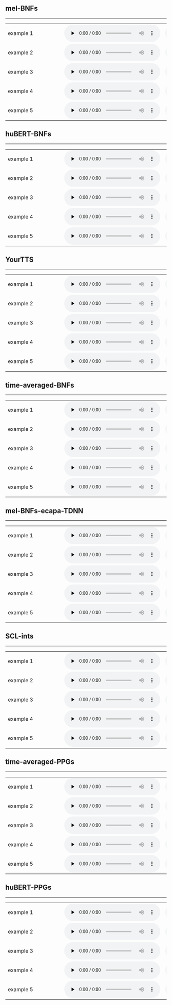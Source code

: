 

<div>
      <a name="ss"><h2>mel-BNFs</h2></a>
      <hr>
      <table>
        <tbody>
        <tr>
          <td nowrap width="160">example 1</td>
          <td><audio controls="" preload="none"><source src="vc/mel_ints_LibriTTS/ref_3858.wav"></audio></td>
          <td><audio controls="" preload="none"><source src="vc/mel_ints_LibriTTS/ref_2426.wav"></audio></td>
          <td><audio controls="" preload="none"><source src="vc/mel_ints_LibriTTS/sp_3858_2426.wav"></audio></td>
          <td><audio controls="" preload="none"><source src="vc/mel_ints_LibriTTS/sp_2426_3858.wav"></audio></td>
            </tr>
        <tr>
          <td nowrap width="160">example 2</td>
          <td><audio controls="" preload="none"><source src="vc/mel_ints_LibriTTS/ref_3426.wav"></audio></td>
          <td><audio controls="" preload="none"><source src="vc/mel_ints_LibriTTS/ref_610.wav"></audio></td>
          <td><audio controls="" preload="none"><source src="vc/mel_ints_LibriTTS/sp_3426_610.wav"></audio></td>
          <td><audio controls="" preload="none"><source src="vc/mel_ints_LibriTTS/sp_610_3426.wav"></audio></td>
              </tr>
                <tr>
          <td nowrap width="160">example 3</td>
          <td><audio controls="" preload="none"><source src="vc/mel_ints_LibriTTS/ref_3017.wav"></audio></td>
          <td><audio controls="" preload="none"><source src="vc/mel_ints_LibriTTS/ref_4062.wav"></audio></td>
          <td><audio controls="" preload="none"><source src="vc/mel_ints_LibriTTS/sp_3017_4062.wav"></audio></td>
          <td><audio controls="" preload="none"><source src="vc/mel_ints_LibriTTS/sp_4062_3017.wav"></audio></td>
                </tr>
              <tr>
               <td nowrap width="160">example 4</td>
          <td><audio controls="" preload="none"><source src="vc/mel_ints_LibriTTS/ref_2967.wav"></audio></td>
          <td><audio controls="" preload="none"><source src="vc/mel_ints_LibriTTS/ref_1496.wav"></audio></td>
          <td><audio controls="" preload="none"><source src="vc/mel_ints_LibriTTS/sp_2967_1496.wav"></audio></td>
          <td><audio controls="" preload="none"><source src="vc/mel_ints_LibriTTS/sp_1496_2967.wav"></audio></td>
             </tr>
             <tr> <td nowrap width="160">example 5</td>
          <td><audio controls="" preload="none"><source src="vc/mel_ints_LibriTTS/ref_2636.wav"></audio></td>
          <td><audio controls="" preload="none"><source src="vc/mel_ints_LibriTTS/ref_2979.wav"></audio></td>
          <td><audio controls="" preload="none"><source src="vc/mel_ints_LibriTTS/sp_2636_2979.wav"></audio></td>
          <td><audio controls="" preload="none"><source src="vc/mel_ints_LibriTTS/sp_2979_2636.wav"></audio></td>
</tr>
</tbody>
      </table>
</div>


<div>
      <a name="ss"><h2>huBERT-BNFs</h2></a>
      <hr>
      <table>
        <tbody>
        <tr>
          <td nowrap width="160">example 1</td>
          <td><audio controls="" preload="none"><source src="vc/huBERT_ints/ref_3858.wav"></audio></td>
          <td><audio controls="" preload="none"><source src="vc/huBERT_ints/ref_2426.wav"></audio></td>
          <td><audio controls="" preload="none"><source src="vc/huBERT_ints/sp_3858_2426.wav"></audio></td>
          <td><audio controls="" preload="none"><source src="vc/huBERT_ints/sp_2426_3858.wav"></audio></td>
            </tr>
        <tr>
          <td nowrap width="160">example 2</td>
          <td><audio controls="" preload="none"><source src="vc/huBERT_ints/ref_3426.wav"></audio></td>
          <td><audio controls="" preload="none"><source src="vc/huBERT_ints/ref_610.wav"></audio></td>
          <td><audio controls="" preload="none"><source src="vc/huBERT_ints/sp_3426_610.wav"></audio></td>
          <td><audio controls="" preload="none"><source src="vc/huBERT_ints/sp_610_3426.wav"></audio></td>
              </tr>
                <tr>
          <td nowrap width="160">example 3</td>
          <td><audio controls="" preload="none"><source src="vc/huBERT_ints/ref_3017.wav"></audio></td>
          <td><audio controls="" preload="none"><source src="vc/huBERT_ints/ref_4062.wav"></audio></td>
          <td><audio controls="" preload="none"><source src="vc/huBERT_ints/sp_3017_4062.wav"></audio></td>
          <td><audio controls="" preload="none"><source src="vc/huBERT_ints/sp_4062_3017.wav"></audio></td>
                </tr>
              <tr>
               <td nowrap width="160">example 4</td>
          <td><audio controls="" preload="none"><source src="vc/huBERT_ints/ref_2967.wav"></audio></td>
          <td><audio controls="" preload="none"><source src="vc/huBERT_ints/ref_1496.wav"></audio></td>
          <td><audio controls="" preload="none"><source src="vc/huBERT_ints/sp_2967_1496.wav"></audio></td>
          <td><audio controls="" preload="none"><source src="vc/huBERT_ints/sp_1496_2967.wav"></audio></td>
             </tr>
             <tr> <td nowrap width="160">example 5</td>
          <td><audio controls="" preload="none"><source src="vc/huBERT_ints/ref_49.wav"></audio></td>
          <td><audio controls="" preload="none"><source src="vc/huBERT_ints/ref_1979.wav"></audio></td>
          <td><audio controls="" preload="none"><source src="vc/huBERT_ints/sp_49_1979.wav"></audio></td>
          <td><audio controls="" preload="none"><source src="vc/huBERT_ints/sp_1979_49.wav"></audio></td>
</tr>
</tbody>
      </table>
</div>


<div>
      <a name="ss"><h2>YourTTS</h2></a>
      <hr>
      <table>
        <tbody>
        <tr>
          <td nowrap width="160">example 1</td>
          <td><audio controls="" preload="none"><source src="vc/YourTTS/ref_3858.wav"></audio></td>
          <td><audio controls="" preload="none"><source src="vc/YourTTS/ref_2426.wav"></audio></td>
          <td><audio controls="" preload="none"><source src="vc/YourTTS/sp_3858_2426.wav"></audio></td>
          <td><audio controls="" preload="none"><source src="vc/YourTTS/sp_2426_3858.wav"></audio></td>
            </tr>
        <tr>
          <td nowrap width="160">example 2</td>
          <td><audio controls="" preload="none"><source src="vc/YourTTS/ref_3426.wav"></audio></td>
          <td><audio controls="" preload="none"><source src="vc/YourTTS/ref_610.wav"></audio></td>
          <td><audio controls="" preload="none"><source src="vc/YourTTS/sp_3426_610.wav"></audio></td>
          <td><audio controls="" preload="none"><source src="vc/YourTTS/sp_610_3426.wav"></audio></td>
              </tr>
                <tr>
          <td nowrap width="160">example 3</td>
          <td><audio controls="" preload="none"><source src="vc/YourTTS/ref_3017.wav"></audio></td>
          <td><audio controls="" preload="none"><source src="vc/YourTTS/ref_4062.wav"></audio></td>
          <td><audio controls="" preload="none"><source src="vc/YourTTS/sp_3017_4062.wav"></audio></td>
          <td><audio controls="" preload="none"><source src="vc/YourTTS/sp_4062_3017.wav"></audio></td>
                </tr>
              <tr>
               <td nowrap width="160">example 4</td>
          <td><audio controls="" preload="none"><source src="vc/YourTTS/ref_2967.wav"></audio></td>
          <td><audio controls="" preload="none"><source src="vc/YourTTS/ref_1496.wav"></audio></td>
          <td><audio controls="" preload="none"><source src="vc/YourTTS/sp_2967_1496.wav"></audio></td>
          <td><audio controls="" preload="none"><source src="vc/YourTTS/sp_1496_2967.wav"></audio></td>
             </tr>
             <tr> <td nowrap width="160">example 5</td>
          <td><audio controls="" preload="none"><source src="vc/YourTTS/ref_49.wav"></audio></td>
          <td><audio controls="" preload="none"><source src="vc/YourTTS/ref_1979.wav"></audio></td>
          <td><audio controls="" preload="none"><source src="vc/YourTTS/sp_49_1979.wav"></audio></td>
          <td><audio controls="" preload="none"><source src="vc/YourTTS/sp_1979_49.wav"></audio></td>
</tr>
</tbody>
      </table>
</div>




<div>
      <a name="ss"><h2>time-averaged-BNFs</h2></a>
      <hr>
      <table>
        <tbody>
        <tr>
          <td nowrap width="160">example 1</td>
          <td><audio controls="" preload="none"><source src="vc/averaged_ints/ref_3858.wav"></audio></td>
          <td><audio controls="" preload="none"><source src="vc/averaged_ints/ref_2426.wav"></audio></td>
          <td><audio controls="" preload="none"><source src="vc/averaged_ints/sp_3858_2426.wav"></audio></td>
          <td><audio controls="" preload="none"><source src="vc/averaged_ints/sp_2426_3858.wav"></audio></td>
            </tr>
        <tr>
          <td nowrap width="160">example 2</td>
          <td><audio controls="" preload="none"><source src="vc/averaged_ints/ref_3426.wav"></audio></td>
          <td><audio controls="" preload="none"><source src="vc/averaged_ints/ref_610.wav"></audio></td>
          <td><audio controls="" preload="none"><source src="vc/averaged_ints/sp_3426_610.wav"></audio></td>
          <td><audio controls="" preload="none"><source src="vc/averaged_ints/sp_610_3426.wav"></audio></td>
              </tr>
                <tr>
          <td nowrap width="160">example 3</td>
          <td><audio controls="" preload="none"><source src="vc/averaged_ints/ref_3017.wav"></audio></td>
          <td><audio controls="" preload="none"><source src="vc/averaged_ints/ref_4062.wav"></audio></td>
          <td><audio controls="" preload="none"><source src="vc/averaged_ints/sp_3017_4062.wav"></audio></td>
          <td><audio controls="" preload="none"><source src="vc/averaged_ints/sp_4062_3017.wav"></audio></td>
                </tr>
              <tr>
               <td nowrap width="160">example 4</td>
          <td><audio controls="" preload="none"><source src="vc/averaged_ints/ref_2967.wav"></audio></td>
          <td><audio controls="" preload="none"><source src="vc/averaged_ints/ref_1496.wav"></audio></td>
          <td><audio controls="" preload="none"><source src="vc/averaged_ints/sp_2967_1496.wav"></audio></td>
          <td><audio controls="" preload="none"><source src="vc/averaged_ints/sp_1496_2967.wav"></audio></td>
             </tr>
             <tr> <td nowrap width="160">example 5</td>
          <td><audio controls="" preload="none"><source src="vc/averaged_ints/ref_49.wav"></audio></td>
          <td><audio controls="" preload="none"><source src="vc/averaged_ints/ref_1979.wav"></audio></td>
          <td><audio controls="" preload="none"><source src="vc/averaged_ints/sp_49_1979.wav"></audio></td>
          <td><audio controls="" preload="none"><source src="vc/averaged_ints/sp_1979_49.wav"></audio></td>
</tr>
</tbody>
      </table>
</div>


<div>
      <a name="ss"><h2>mel-BNFs-ecapa-TDNN</h2></a>
      <hr>
      <table>
        <tbody>
        <tr>
          <td nowrap width="160">example 1</td>
          <td><audio controls="" preload="none"><source src="vc/ecapa_ints/ref_3858.wav"></audio></td>
          <td><audio controls="" preload="none"><source src="vc/ecapa_ints/ref_2426.wav"></audio></td>
          <td><audio controls="" preload="none"><source src="vc/ecapa_ints/sp_3858_2426.wav"></audio></td>
          <td><audio controls="" preload="none"><source src="vc/ecapa_ints/sp_2426_3858.wav"></audio></td>
            </tr>
        <tr>
          <td nowrap width="160">example 2</td>
          <td><audio controls="" preload="none"><source src="vc/ecapa_ints/ref_3426.wav"></audio></td>
          <td><audio controls="" preload="none"><source src="vc/ecapa_ints/ref_610.wav"></audio></td>
          <td><audio controls="" preload="none"><source src="vc/ecapa_ints/sp_3426_610.wav"></audio></td>
          <td><audio controls="" preload="none"><source src="vc/ecapa_ints/sp_610_3426.wav"></audio></td>
              </tr>
                <tr>
          <td nowrap width="160">example 3</td>
          <td><audio controls="" preload="none"><source src="vc/ecapa_ints/ref_3017.wav"></audio></td>
          <td><audio controls="" preload="none"><source src="vc/ecapa_ints/ref_4062.wav"></audio></td>
          <td><audio controls="" preload="none"><source src="vc/ecapa_ints/sp_3017_4062.wav"></audio></td>
          <td><audio controls="" preload="none"><source src="vc/ecapa_ints/sp_4062_3017.wav"></audio></td>
                </tr>
              <tr>
               <td nowrap width="160">example 4</td>
          <td><audio controls="" preload="none"><source src="vc/ecapa_ints/ref_2967.wav"></audio></td>
          <td><audio controls="" preload="none"><source src="vc/ecapa_ints/ref_1496.wav"></audio></td>
          <td><audio controls="" preload="none"><source src="vc/ecapa_ints/sp_2967_1496.wav"></audio></td>
          <td><audio controls="" preload="none"><source src="vc/ecapa_ints/sp_1496_2967.wav"></audio></td>
             </tr>
             <tr> <td nowrap width="160">example 5</td>
          <td><audio controls="" preload="none"><source src="vc/ecapa_ints/ref_49.wav"></audio></td>
          <td><audio controls="" preload="none"><source src="vc/ecapa_ints/ref_1979.wav"></audio></td>
          <td><audio controls="" preload="none"><source src="vc/ecapa_ints/sp_49_1979.wav"></audio></td>
          <td><audio controls="" preload="none"><source src="vc/ecapa_ints/sp_1979_49.wav"></audio></td>
</tr>
</tbody>
      </table>
</div>

  <div>
      <a name="ss"><h2>SCL-ints</h2></a>
      <hr>
      <table>
        <tbody>
        <tr>
          <td nowrap width="160">example 1</td>
          <td><audio controls="" preload="none"><source src="vc/supervised_contrastive_loss_ints/ref_3858.wav"></audio></td>
          <td><audio controls="" preload="none"><source src="vc/supervised_contrastive_loss_ints/ref_2426.wav"></audio></td>
          <td><audio controls="" preload="none"><source src="vc/supervised_contrastive_loss_ints/sp_3858_2426.wav"></audio></td>
          <td><audio controls="" preload="none"><source src="vc/supervised_contrastive_loss_ints/sp_2426_3858.wav"></audio></td>
            </tr>
        <tr>
          <td nowrap width="160">example 2</td>
          <td><audio controls="" preload="none"><source src="vc/supervised_contrastive_loss_ints/ref_3426.wav"></audio></td>
          <td><audio controls="" preload="none"><source src="vc/supervised_contrastive_loss_ints/ref_610.wav"></audio></td>
          <td><audio controls="" preload="none"><source src="vc/supervised_contrastive_loss_ints/sp_3426_610.wav"></audio></td>
          <td><audio controls="" preload="none"><source src="vc/supervised_contrastive_loss_ints/sp_610_3426.wav"></audio></td>
              </tr>
                <tr>
          <td nowrap width="160">example 3</td>
          <td><audio controls="" preload="none"><source src="vc/supervised_contrastive_loss_ints/ref_3017.wav"></audio></td>
          <td><audio controls="" preload="none"><source src="vc/supervised_contrastive_loss_ints/ref_4062.wav"></audio></td>
          <td><audio controls="" preload="none"><source src="vc/supervised_contrastive_loss_ints/sp_3017_4062.wav"></audio></td>
          <td><audio controls="" preload="none"><source src="vc/supervised_contrastive_loss_ints/sp_4062_3017.wav"></audio></td>
                </tr>
              <tr>
               <td nowrap width="160">example 4</td>
          <td><audio controls="" preload="none"><source src="vc/supervised_contrastive_loss_ints/ref_2967.wav"></audio></td>
          <td><audio controls="" preload="none"><source src="vc/supervised_contrastive_loss_ints/ref_1496.wav"></audio></td>
          <td><audio controls="" preload="none"><source src="vc/supervised_contrastive_loss_ints/sp_2967_1496.wav"></audio></td>
          <td><audio controls="" preload="none"><source src="vc/supervised_contrastive_loss_ints/sp_1496_2967.wav"></audio></td>
             </tr>
             <tr> <td nowrap width="160">example 5</td>
          <td><audio controls="" preload="none"><source src="vc/supervised_contrastive_loss_ints/ref_49.wav"></audio></td>
          <td><audio controls="" preload="none"><source src="vc/supervised_contrastive_loss_ints/ref_1979.wav"></audio></td>
          <td><audio controls="" preload="none"><source src="vc/supervised_contrastive_loss_ints/sp_49_1979.wav"></audio></td>
          <td><audio controls="" preload="none"><source src="vc/supervised_contrastive_loss_ints/sp_1979_49.wav"></audio></td>
</tr>
</tbody>
      </table>
</div>







<div>
      <a name="ss"><h2>time-averaged-PPGs</h2></a>
      <hr>
      <table>
        <tbody>
        <tr>
          <td nowrap width="160">example 1</td>
          <td><audio controls="" preload="none"><source src="vc/averaged_PPGs/ref_3858.wav"></audio></td>
          <td><audio controls="" preload="none"><source src="vc/averaged_PPGs/ref_2426.wav"></audio></td>
          <td><audio controls="" preload="none"><source src="vc/averaged_PPGs/sp_3858_2426.wav"></audio></td>
          <td><audio controls="" preload="none"><source src="vc/averaged_PPGs/sp_2426_3858.wav"></audio></td>
            </tr>
        <tr>
          <td nowrap width="160">example 2</td>
          <td><audio controls="" preload="none"><source src="vc/averaged_PPGs/ref_3426.wav"></audio></td>
          <td><audio controls="" preload="none"><source src="vc/averaged_PPGs/ref_610.wav"></audio></td>
          <td><audio controls="" preload="none"><source src="vc/averaged_PPGs/sp_3426_610.wav"></audio></td>
          <td><audio controls="" preload="none"><source src="vc/averaged_PPGs/sp_610_3426.wav"></audio></td>
              </tr>
                <tr>
          <td nowrap width="160">example 3</td>
          <td><audio controls="" preload="none"><source src="vc/averaged_PPGs/ref_3017.wav"></audio></td>
          <td><audio controls="" preload="none"><source src="vc/averaged_PPGs/ref_4062.wav"></audio></td>
          <td><audio controls="" preload="none"><source src="vc/averaged_PPGs/sp_3017_4062.wav"></audio></td>
          <td><audio controls="" preload="none"><source src="vc/averaged_PPGs/sp_4062_3017.wav"></audio></td>
                </tr>
              <tr>
               <td nowrap width="160">example 4</td>
          <td><audio controls="" preload="none"><source src="vc/averaged_PPGs/ref_2967.wav"></audio></td>
          <td><audio controls="" preload="none"><source src="vc/averaged_PPGs/ref_1496.wav"></audio></td>
          <td><audio controls="" preload="none"><source src="vc/averaged_PPGs/sp_2967_1496.wav"></audio></td>
          <td><audio controls="" preload="none"><source src="vc/averaged_PPGs/sp_1496_2967.wav"></audio></td>
             </tr>
             <tr> <td nowrap width="160">example 5</td>
          <td><audio controls="" preload="none"><source src="vc/averaged_PPGs/ref_49.wav"></audio></td>
          <td><audio controls="" preload="none"><source src="vc/averaged_PPGs/ref_1979.wav"></audio></td>
          <td><audio controls="" preload="none"><source src="vc/averaged_PPGs/sp_49_1979.wav"></audio></td>
          <td><audio controls="" preload="none"><source src="vc/averaged_PPGs/sp_1979_49.wav"></audio></td>
</tr>
</tbody>
      </table>
</div>


<div>
      <a name="ss"><h2>huBERT-PPGs</h2></a>
      <hr>
      <table>
        <tbody>
        <tr>
          <td nowrap width="160">example 1</td>
          <td><audio controls="" preload="none"><source src="vc/huBERT_PPGs/ref_3858.wav"></audio></td>
          <td><audio controls="" preload="none"><source src="vc/huBERT_PPGs/ref_2426.wav"></audio></td>
          <td><audio controls="" preload="none"><source src="vc/huBERT_PPGs/sp_3858_2426.wav"></audio></td>
          <td><audio controls="" preload="none"><source src="vc/huBERT_PPGs/sp_2426_3858.wav"></audio></td>
            </tr>
        <tr>
          <td nowrap width="160">example 2</td>
          <td><audio controls="" preload="none"><source src="vc/huBERT_PPGs/ref_3426.wav"></audio></td>
          <td><audio controls="" preload="none"><source src="vc/huBERT_PPGs/ref_610.wav"></audio></td>
          <td><audio controls="" preload="none"><source src="vc/huBERT_PPGs/sp_3426_610.wav"></audio></td>
          <td><audio controls="" preload="none"><source src="vc/huBERT_PPGs/sp_610_3426.wav"></audio></td>
              </tr>
                <tr>
          <td nowrap width="160">example 3</td>
          <td><audio controls="" preload="none"><source src="vc/huBERT_PPGs/ref_3017.wav"></audio></td>
          <td><audio controls="" preload="none"><source src="vc/huBERT_PPGs/ref_4062.wav"></audio></td>
          <td><audio controls="" preload="none"><source src="vc/huBERT_PPGs/sp_3017_4062.wav"></audio></td>
          <td><audio controls="" preload="none"><source src="vc/huBERT_PPGs/sp_4062_3017.wav"></audio></td>
                </tr>
              <tr>
               <td nowrap width="160">example 4</td>
          <td><audio controls="" preload="none"><source src="vc/huBERT_PPGs/ref_2967.wav"></audio></td>
          <td><audio controls="" preload="none"><source src="vc/huBERT_PPGs/ref_1496.wav"></audio></td>
          <td><audio controls="" preload="none"><source src="vc/huBERT_PPGs/sp_2967_1496.wav"></audio></td>
          <td><audio controls="" preload="none"><source src="vc/huBERT_PPGs/sp_1496_2967.wav"></audio></td>
             </tr>
             <tr> <td nowrap width="160">example 5</td>
          <td><audio controls="" preload="none"><source src="vc/huBERT_PPGs/ref_49.wav"></audio></td>
          <td><audio controls="" preload="none"><source src="vc/huBERT_PPGs/ref_1979.wav"></audio></td>
          <td><audio controls="" preload="none"><source src="vc/huBERT_PPGs/sp_49_1979.wav"></audio></td>
          <td><audio controls="" preload="none"><source src="vc/huBERT_PPGs/sp_1979_49.wav"></audio></td>
</tr>
</tbody>
      </table>
</div>




        

